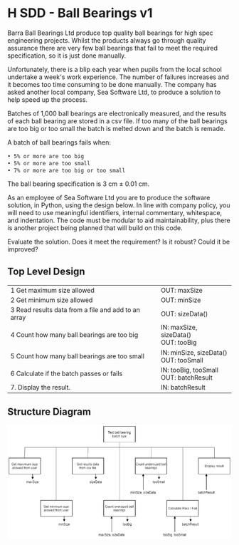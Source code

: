 # H SDD - Ball Bearings v1

Barra Ball Bearings Ltd produce top quality ball bearings for high spec engineering projects.  Whilst the products always go through quality assurance there are very few ball bearings that fail to meet the required specification, so it is just done manually.

Unfortunately, there is a blip each year when pupils from the local school undertake a week's work experience.  The number of failures increases and it becomes too time consuming to be done manually.  The company has asked another local company, Sea Software Ltd, to produce a solution to help speed up the process.

Batches of 1,000 ball bearings are electronically measured, and the results of each ball bearing are stored in a csv file.  If too many of the ball bearings are too big or too small the batch is melted down and the batch is remade.

A batch of ball bearings fails when:

    • 5% or more are too big
    • 5% or more are too small
    • 7% or more are too big or too small

The ball bearing specification is 3 cm ± 0.01 cm.

As an employee of Sea Software Ltd you are to produce the software solution, in Python, using the design below.  In line with company policy, you will need to use meaningful identifiers, internal commentary, whitespace, and indentation.  The code must be modular to aid maintainability, plus there is another project being planned that will build on this code.

Evaluate the solution.  Does it meet the requirement?  Is it robust?  Could it be improved?

## Top Level Design

<table>
<tr>
    <td
<td>1 Get maximum size allowed</td>
<td>OUT: maxSize</td>
</tr>
<tr>
<td>2 Get minimum size allowed</td>
<td>OUT: minSize</td>
</tr>
<tr>
<td>3 Read results data from a file and add to an array</td>
<td>OUT: sizeData()</td>
</tr>
<tr>
<td>4 Count how many ball bearings are too big</td>
<td>IN: maxSize, sizeData()<br>
    OUT: tooBig</td>
</tr>
<tr>
<td>5 Count how many ball bearings are too small</td>
<td>IN: minSize, sizeData()<br>
    OUT: tooSmall</td>
</tr>
<tr>
<td>6 Calculate if the batch passes or fails</td>
<td>IN: tooBig, tooSmall<br>
    OUT: batchResult</td>
</tr>
<tr>
<td>7. Display the result.</td>
<td>IN: batchResult</td>
</tr>
</table>

## Structure Diagram

![Structure diagram](assets/BBB.png)

